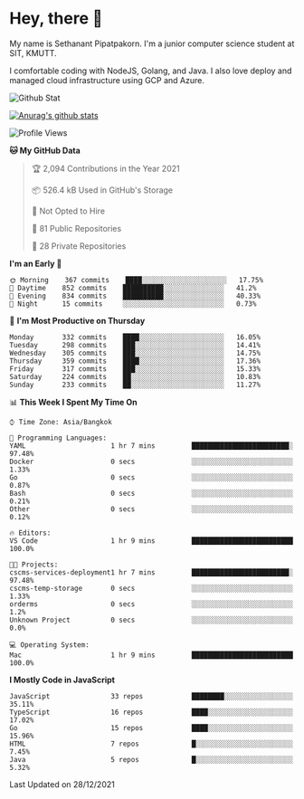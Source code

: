 # Hey, there 🙌
My name is Sethanant Pipatpakorn. I'm a junior computer science student at SIT, KMUTT.

I comfortable coding with NodeJS, Golang, and Java. I also love deploy and managed cloud infrastructure using GCP and Azure.

![Github Stat](https://github-profile-summary-cards.vercel.app/api/cards/profile-details?username=thetkpark&theme=dracula)

[![Anurag's github stats](https://github-readme-stats.vercel.app/api?username=thetkpark&count_private=true&show_icons=true&theme=tokyonight)](https://github.com/anuraghazra/github-readme-stats)

<!--START_SECTION:waka-->
![Profile Views](http://img.shields.io/badge/Profile%20Views-0-blue)

**🐱 My GitHub Data** 

> 🏆 2,094 Contributions in the Year 2021
 > 
> 📦 526.4 kB Used in GitHub's Storage 
 > 
> 🚫 Not Opted to Hire
 > 
> 📜 81 Public Repositories 
 > 
> 🔑 28 Private Repositories  
 > 
**I'm an Early 🐤** 

```text
🌞 Morning    367 commits    ████░░░░░░░░░░░░░░░░░░░░░   17.75% 
🌆 Daytime    852 commits    ██████████░░░░░░░░░░░░░░░   41.2% 
🌃 Evening    834 commits    ██████████░░░░░░░░░░░░░░░   40.33% 
🌙 Night      15 commits     ░░░░░░░░░░░░░░░░░░░░░░░░░   0.73%

```
📅 **I'm Most Productive on Thursday** 

```text
Monday       332 commits    ████░░░░░░░░░░░░░░░░░░░░░   16.05% 
Tuesday      298 commits    ███░░░░░░░░░░░░░░░░░░░░░░   14.41% 
Wednesday    305 commits    ███░░░░░░░░░░░░░░░░░░░░░░   14.75% 
Thursday     359 commits    ████░░░░░░░░░░░░░░░░░░░░░   17.36% 
Friday       317 commits    ███░░░░░░░░░░░░░░░░░░░░░░   15.33% 
Saturday     224 commits    ██░░░░░░░░░░░░░░░░░░░░░░░   10.83% 
Sunday       233 commits    ██░░░░░░░░░░░░░░░░░░░░░░░   11.27%

```


📊 **This Week I Spent My Time On** 

```text
⌚︎ Time Zone: Asia/Bangkok

💬 Programming Languages: 
YAML                     1 hr 7 mins         ████████████████████████░   97.48% 
Docker                   0 secs              ░░░░░░░░░░░░░░░░░░░░░░░░░   1.33% 
Go                       0 secs              ░░░░░░░░░░░░░░░░░░░░░░░░░   0.87% 
Bash                     0 secs              ░░░░░░░░░░░░░░░░░░░░░░░░░   0.21% 
Other                    0 secs              ░░░░░░░░░░░░░░░░░░░░░░░░░   0.12%

🔥 Editors: 
VS Code                  1 hr 9 mins         █████████████████████████   100.0%

🐱‍💻 Projects: 
cscms-services-deployment1 hr 7 mins         ████████████████████████░   97.48% 
cscms-temp-storage       0 secs              ░░░░░░░░░░░░░░░░░░░░░░░░░   1.33% 
orderms                  0 secs              ░░░░░░░░░░░░░░░░░░░░░░░░░   1.2% 
Unknown Project          0 secs              ░░░░░░░░░░░░░░░░░░░░░░░░░   0.0%

💻 Operating System: 
Mac                      1 hr 9 mins         █████████████████████████   100.0%

```

**I Mostly Code in JavaScript** 

```text
JavaScript               33 repos            ████████░░░░░░░░░░░░░░░░░   35.11% 
TypeScript               16 repos            ████░░░░░░░░░░░░░░░░░░░░░   17.02% 
Go                       15 repos            ████░░░░░░░░░░░░░░░░░░░░░   15.96% 
HTML                     7 repos             █░░░░░░░░░░░░░░░░░░░░░░░░   7.45% 
Java                     5 repos             █░░░░░░░░░░░░░░░░░░░░░░░░   5.32%

```



 Last Updated on 28/12/2021
<!--END_SECTION:waka-->
